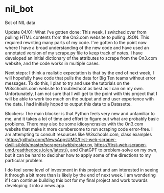 # nil_bot
Bot of NIL data

Update 04/01:
What I've gotten done: This week, I switched over from pulling HTML contents from the On3.com website to pulling JSON. This required rewriting many parts of my code. I've gotten to the point now where I have a broad understanding of the new code and have used an annotated version of my scrape.py file to keep track of notes. I have developed an initial dictionary of the attributes to scrape from the On3.com website, and the code works in multiple cases.

Next steps: I think a realistic expectation is that by the end of next week, I will hopefully have code that pulls the data for Big Ten teams without error messages. To do this, I plan to try and use the tutorials on the W3schools.com website to troubleshoot as best as I can on my own. Unfortunately, I am not sure that I will get to the point with this project that I will be able to work too much on the output and end user experience with the data. I had initially hoped to output this data to a Datasette.

Blockers: The main blocker is that Python feels very new and unfamiliar to me, and it takes a lot of time and effort to figure out what are probably basic problems. There may also be some idiosyncrasies with the On3.com website that make it more cumbersome to run scraping code error-free. I am attempting to consult resources like W3schools.com, class examples (https://github.com/NewsAppsUMD/first-web-scraper-dwillis/blob/master/scrapers/wbb/roster.py, https://first-web-scraper-umd.readthedocs.io/en/latest/), and ChatGPT to problem-solve on my own, but it can be hard to decipher how to apply some of the directions to my particular problem.

I do feel some level of investment in this project and am interested in seeing it through a bit more than is likely by the end of next week. I am wondering if I can continue building this bot for my final project and work towards developing it into a news app.